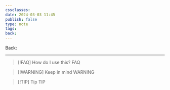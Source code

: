 ```yaml
---
cssclasses: 
date: 2024-03-03 11:45
publish: false
type: note
tags: 
back:
---
```

Back: 

---

> [!FAQ] How do I use this?
> FAQ

> [!WARNING] Keep in mind
> WARNING

> [!TIP] Tip
> TIP



